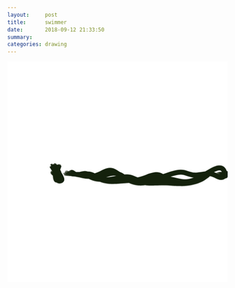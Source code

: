 ```yaml
---
layout:     post
title:      swimmer
date:       2018-09-12 21:33:50
summary:    
categories: drawing
---
```

![swimmer](/images/diary/swimmer.png ".")
